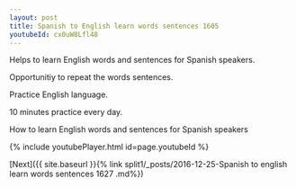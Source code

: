 ```yaml
---
layout: post
title: Spanish to English learn words sentences 1605 
youtubeId: cx0uW8Lfl48
---
```

 
 
Helps to learn English words and sentences for Spanish speakers.

Opportunitiy to repeat the words sentences. 

Practice English language. 
 
10 minutes practice every day. 
 
How to learn English words and sentences for Spanish speakers 
 
{% include youtubePlayer.html id=page.youtubeId %}
 
 
[Next]({{ site.baseurl }}{% link  split1/_posts/2016-12-25-Spanish to english learn words sentences 1627 .md%})
 
